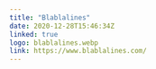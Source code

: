 ```yaml
---
title: "Blablalines"
date: 2020-12-28T15:46:34Z
linked: true
logo: blablalines.webp
link: https://www.blablalines.com/
---
```

